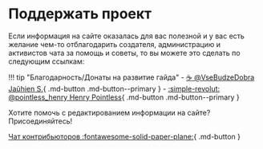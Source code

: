 # Поддержать проект

Если информация на сайте оказалась для вас полезной и у вас есть желание чем-то отблагодарить создателя, администрацию и активистов чата за помощь и советы,
то вы можете это сделать по следующим ссылкам:

!!! tip "Благодарность/Донаты на развитие гайда"
    - [:coffee: @VseBudzeDobra Jaŭhien S.][1]{ .md-button .md-button--primary }
    - [:simple-revolut: @pointless_henry Henry Pointless][2]{ .md-button .md-button--primary }

Хотите помочь с редактированием информации на сайте? Присоединяйтесь!

[Чат контрибьюторов :fontawesome-solid-paper-plane:][5]{ .md-button }

[1]: https://buymeacoffee.com/devsobolev
[2]: https://revolut.me/pointlesshenry
[3]: https://justandrei.github.io/coffee
[4]: https://buymeacoffee.com/verunko
[5]: https://t.me/+WK5ppqgHxXA3MjAy
